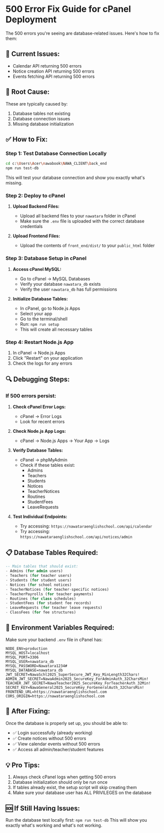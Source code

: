 # 500 Error Fix Guide for cPanel Deployment

The 500 errors you're seeing are database-related issues. Here's how to fix them:

## 🚨 Current Issues:
- Calendar API returning 500 errors
- Notice creation API returning 500 errors  
- Events fetching API returning 500 errors

## 🔧 Root Cause:
These are typically caused by:
1. Database tables not existing
2. Database connection issues
3. Missing database initialization

## ✅ How to Fix:

### Step 1: Test Database Connection Locally
```bash
cd c:\Users\Acer\nawabook\NAWA_CLIENT\back_end
npm run test-db
```

This will test your database connection and show you exactly what's missing.

### Step 2: Deploy to cPanel
1. **Upload Backend Files:**
   - Upload all backend files to your `nawatara` folder in cPanel
   - Make sure the `.env` file is uploaded with the correct database credentials

2. **Upload Frontend Files:**
   - Upload the contents of `front_end/dist/` to your `public_html` folder

### Step 3: Database Setup in cPanel
1. **Access cPanel MySQL:**
   - Go to cPanel → MySQL Databases
   - Verify your database `nawatara_db` exists
   - Verify the user `nawatara_db` has full permissions

2. **Initialize Database Tables:**
   - In cPanel, go to Node.js Apps
   - Select your app
   - Go to the terminal/shell
   - Run: `npm run setup`
   - This will create all necessary tables

### Step 4: Restart Node.js App
1. In cPanel → Node.js Apps
2. Click "Restart" on your application
3. Check the logs for any errors

## 🔍 Debugging Steps:

### If 500 errors persist:

1. **Check cPanel Error Logs:**
   - cPanel → Error Logs
   - Look for recent errors

2. **Check Node.js App Logs:**
   - cPanel → Node.js Apps → Your App → Logs

3. **Verify Database Tables:**
   - cPanel → phpMyAdmin
   - Check if these tables exist:
     - Admins
     - Teachers
     - Students
     - Notices
     - TeacherNotices
     - Routines
     - StudentFees
     - LeaveRequests

4. **Test Individual Endpoints:**
   - Try accessing: `https://nawataraenglishschool.com/api/calendar`
   - Try accessing: `https://nawataraenglishschool.com/api/notices/admin`

## 📋 Database Tables Required:
```sql
-- Main tables that should exist:
- Admins (for admin users)
- Teachers (for teacher users)  
- Students (for student users)
- Notices (for school notices)
- TeacherNotices (for teacher-specific notices)
- TeacherPayrolls (for teacher payments)
- Routines (for class schedules)
- StudentFees (for student fee records)
- LeaveRequests (for teacher leave requests)
- ClassFees (for fee structures)
```

## 🔐 Environment Variables Required:
Make sure your backend `.env` file in cPanel has:
```env
NODE_ENV=production
MYSQL_HOST=localhost
MYSQL_PORT=3306
MYSQL_USER=nawatara_db
MYSQL_PASSWORD=Nawatara1234#
MYSQL_DATABASE=nawatara_db
JWT_SECRET=NawaSchl2025_SuperSecure_JWT_Key_MinLength32Chars!
ADMIN_JWT_SECRET=NawaAdmin2025_SecureKey_ForAdminAuth_32CharsMin!
TEACHER_JWT_SECRET=NawaTeacher2025_SecureKey_ForTeacherAuth_32Min!
SECRET_KEY=NawaGeneral2025_SecureKey_ForGeneralAuth_32CharsMin!
FRONTEND_URL=https://nawataraenglishschool.com
CORS_ORIGIN=https://nawataraenglishschool.com
```

## 🚀 After Fixing:
Once the database is properly set up, you should be able to:
- ✅ Login successfully (already working)
- ✅ Create notices without 500 errors
- ✅ View calendar events without 500 errors
- ✅ Access all admin/teacher/student features

## 💡 Pro Tips:
1. Always check cPanel logs when getting 500 errors
2. Database initialization should only be run once
3. If tables already exist, the setup script will skip creating them
4. Make sure your database user has ALL PRIVILEGES on the database

## 🆘 If Still Having Issues:
Run the database test locally first: `npm run test-db`
This will show you exactly what's working and what's not working.
